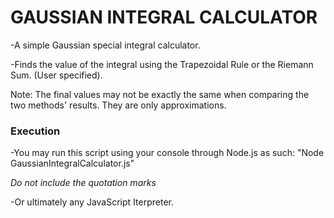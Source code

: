 # GAUSSIAN INTEGRAL CALCULATOR
-A simple Gaussian special integral calculator.

-Finds the value of the integral using the Trapezoidal Rule or the Riemann Sum. (User specified).

Note: The final values may not be exactly the same when comparing the two methods' results. They are only approximations.

### Execution
-You may run this script using your console through Node.js as such:
"Node GaussianIntegralCalculator.js"

*Do not include the quotation marks*

-Or ultimately any JavaScript Iterpreter.
